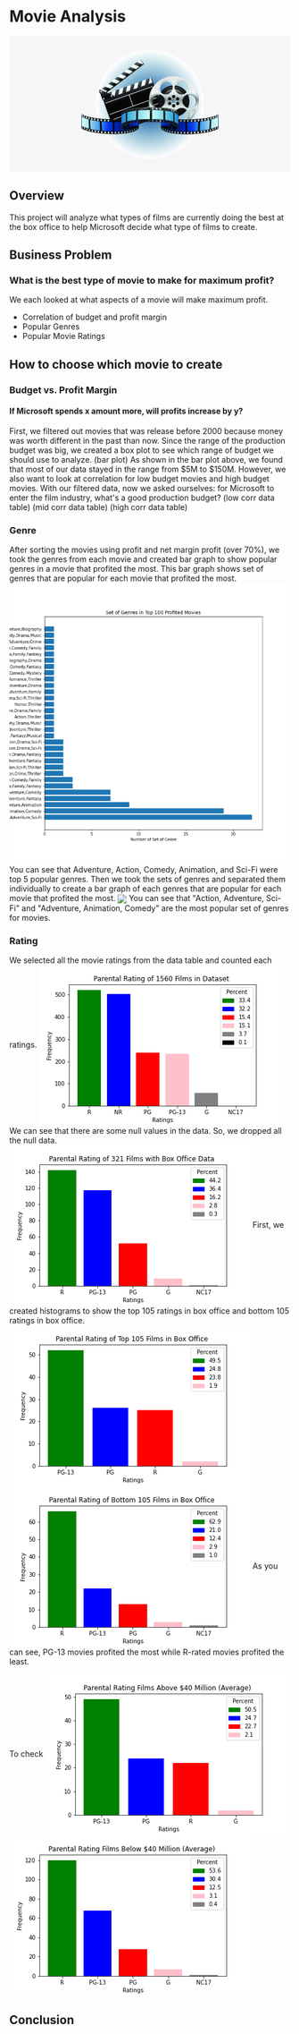 # Movie Analysis
<img align="center" src="images/movie_picture.png">

## Overview
This project will analyze what types of films are currently doing the best at the box office to help Microsoft decide what type of films to create. 

## Business Problem
### What is the best type of movie to make for maximum profit?
We each looked at what aspects of a movie will make maximum profit.
* Correlation of budget and profit margin
* Popular Genres
* Popular Movie Ratings 

## How to choose which movie to create
### Budget vs. Profit Margin
#### If Microsoft spends x amount more, will profits increase by y?
First, we filtered out movies that was release before 2000 because money was worth different in the past than now. 
Since the range of the production budget was big, we created a box plot to see which range of budget we should use to analyze.
(bar plot)
As shown in the bar plot above, we found that most of our data stayed in the range from $5M to $150M. 
However, we also want to look at correlation for low budget movies and high budget movies.
With our filtered data, now we asked ourselves: for Microsoft to enter the film industry, what's a good production budget?
(low corr data table)
(mid corr data table)
(high corr data table)

### Genre
After sorting the movies using profit and net margin profit (over 70%), we took the genres from each movie and created bar graph to show popular genres in a movie that profited the most. 
This bar graph shows set of genres that are popular for each movie that profited the most.
<img align="center" src="images/set_of_genres_top_100_profited_movies.png">
You can see that Adventure, Action, Comedy, Animation, and Sci-Fi were top 5 popular genres.
Then we took the sets of genres and separated them individually to create a bar graph of each genres that are popular for each movie that profited the most.
<img align="center" src="genres_in_top_100_profited_movies.png">
You can see that "Action, Adventure, Sci-Fi" and "Adventure, Animation, Comedy" are the most popular set of genres for movies.

### Rating
We selected all the movie ratings from the data table and counted each ratings. 
<img align="center" src="images/Original&#32;Rating&#32;Count.png">
We can see that there are some null values in the data. So, we dropped all the null data.
<img align="center" src="images/Rating&#32;Count&#32;Films&#32;with&#32;Data.png">
First, we created histograms to show the top 105 ratings in box office and bottom 105 ratings in box office.
<img align="center" src="images/Top&#32;105.png">
<img align="center" src="images/Bottom&#32;105.png">
As you can see, PG-13 movies profited the most while R-rated movies profited the least.

To check
<img align="center" src="images/Above&#32;Average.png">
<img align="center" src="images/Below&#32;Average.png">

## Conclusion